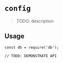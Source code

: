 # `config`

> TODO: description

## Usage

```
const db = require('db');

// TODO: DEMONSTRATE API
```
